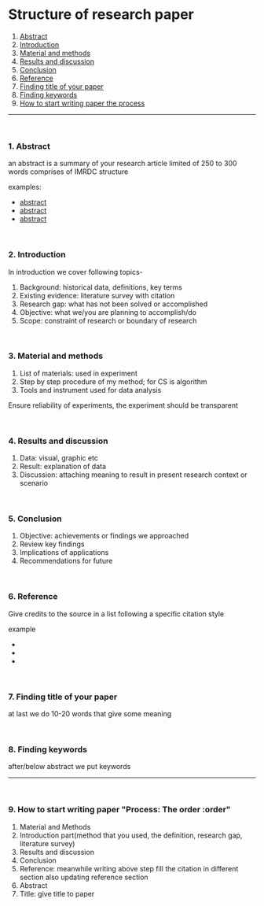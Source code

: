 # Structure of research paper

1. [Abstract](#1)
2. [Introduction](#2)
3. [Material and methods](#3)
4. [Results and discussion](#4)
5. [Conclusion](#5)
6. [Reference](#6)
7. [Finding title of your paper](#7)
8. [Finding keywords](#8)
9. [How to start writing paper the process](#9)

---

<br>

### 1. Abstract<a id='1'></a>

an abstract is a summary of your research article limited of 250 to 300 words comprises of IMRDC structure

examples:

- [abstract](https://github.com/joysmith/Writing-research-paper/blob/main/resource/assets/paper/01%20abstract/01%20%20Data%20Dissemination%20Protocol%20for%20Mobile%20Sink%20in%20Wireless%20Sensor.pdf)
- [abstract](https://github.com/joysmith/Writing-research-paper/blob/main/resource/assets/paper/01%20abstract/02%20.pdf)
- [abstract](https://github.com/joysmith/Writing-research-paper/blob/main/resource/assets/paper/01%20abstract/03%20MSGR_A_Mode-Switched_Grid-based_Sustainable_Routin.pdf)

<br>

### 2. Introduction<a id='2'></a>

In introduction we cover following topics-

1. Background: historical data, definitions, key terms
2. Existing evidence: literature survey with citation
3. Research gap: what has not been solved or accomplished
4. Objective: what we/you are planning to accomplish/do
5. Scope: constraint of research or boundary of research

<br>

### 3. Material and methods<a id='3'></a>

1. List of materials: used in experiment
2. Step by step procedure of my method; for CS is algorithm
3. Tools and instrument used for data analysis

Ensure reliability of experiments, the experiment should be transparent

<br>

### 4. Results and discussion<a id='4'></a>

1. Data: visual, graphic etc
2. Result: explanation of data
3. Discussion: attaching meaning to result in present research context or scenario

<br>

### 5. Conclusion<a id='5'></a>

1. Objective: achievements or findings we approached
2. Review key findings
3. Implications of applications
4. Recommendations for future

<br>

### 6. Reference<a id='6'></a>

Give credits to the source in a list following a specific citation style

example

- []()
- []()
- []()

<br>

### 7. Finding title of your paper<a id='7'></a>

at last we do 10-20 words that give some meaning

<br>

### 8. Finding keywords<a id='8'></a>

after/below abstract we put keywords

---

<br>

### 9. How to start writing paper "Process: The order :order"

1. Material and Methods
2. Introduction part(method that you used, the definition, research gap, literature survey)
3. Results and discussion
4. Conclusion
5. Reference: meanwhile writing above step fill the citation in different section also updating reference section
6. Abstract
7. Title: give title to paper
